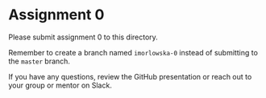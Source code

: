 # Assignment 0

Please submit assignment 0 to this directory.

Remember to create a branch named `imorlowska-0` 
instead of submitting to the `master` branch.

If you have any questions, review the GitHub presentation or reach
out to your group or mentor on Slack.
